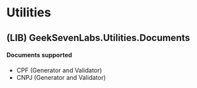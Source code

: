 # Utilities


## (LIB) GeekSevenLabs.Utilities.Documents

#### Documents supported 
- CPF (Generator and Validator)
- CNPJ (Generator and Validator)
